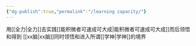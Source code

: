 ```yaml
---
{"dg-publish":true,"permalink":"/learning capacity/"}
---
```


用[[全力\|全力]]去实践[[能积微者可速成可大成\|能积微者可速成可大成]]而后领悟和得到 [[xx脑\|xx脑]]同时领悟和进入所谓[[学神\|学神]]的境界

